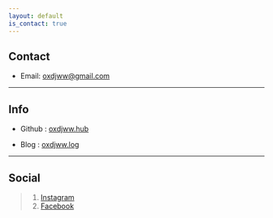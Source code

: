 ```yaml
---
layout: default
is_contact: true
---
```


## Contact

* Email: [oxdjww@gmail.com](mailto:oxdjww@gmail.com)

--- 

## Info
* Github : [oxdjww.hub](https://github.com/oxdjww)

* Blog : [oxdjww.log](https://blog.oxdjww.site)

---

## Social

> 1. [Instagram](https://instagram.com/oxdjww)
> 2. [Facebook](https://fb.com/oxdjw)
